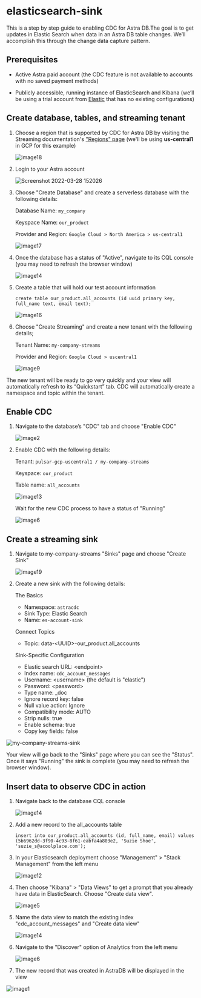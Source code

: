 # elasticsearch-sink

This is a step by step guide to enabling CDC for Astra DB.The goal is to get updates in Elastic Search when data in an Astra DB table changes. We’ll accomplish this through the change data capture pattern.

## Prerequisites

- Active Astra paid account (the CDC feature is not available to accounts with no saved payment methods)

- Publicly accessible, running instance of ElasticSearch and Kibana (we’ll be using a trial account from [Elastic](https://elastic.co) that has no existing configurations)

## Create database, tables, and streaming tenant

1. Choose a region that is supported by CDC for Astra DB by visiting the Streaming documentation's ["Regions" page](https://docs.datastax.com/en/astra-streaming/docs/astream-regions.html) (we'll be using **us-central1** in GCP for this example)

    ![image18](https://user-images.githubusercontent.com/16946028/160468872-d04619f4-8c7f-4315-b673-5d0eb425d47e.png)

1. Login to your Astra account

    ![Screenshot 2022-03-28 152026](https://user-images.githubusercontent.com/16946028/160471085-86edcc64-639f-4395-83b2-9098f2be7d00.png)

1. Choose "Create Database" and create a serverless database with the following details:

    Database Name: `my_company`
    
    Keyspace Name: `our_product`
    
    Provider and Region: `Google Cloud > North America > us-central1`

    ![image17](https://user-images.githubusercontent.com/16946028/160468967-6b54a8a5-2ac9-4798-95eb-5121e6012ee6.png)

1. Once the database has a status of "Active", navigate to its CQL console (you may need to refresh the browser window)

    ![image14](https://user-images.githubusercontent.com/16946028/160469251-eb7bd2eb-c2a9-495c-a2bc-2d57c212316f.png)

1. Create a table that will hold our test account information

    ```
    create table our_product.all_accounts (id uuid primary key, full_name text, email text);
    ```

    ![image16](https://user-images.githubusercontent.com/16946028/160469384-2ee2128e-2666-46fb-bf69-d54da56690b4.png)

1. Choose "Create Streaming" and create a new tenant with the following details;

    Tenant Name: `my-company-streams`
    
    Provider and Region: `Google Cloud > uscentral1`

    ![image9](https://user-images.githubusercontent.com/16946028/160469465-829a24cb-312a-4248-963d-ea3b22116add.png)

The new tenant will be ready to go very quickly and your view will automatically refresh to its “Quickstart” tab. CDC will automatically create a namespace and topic within the tenant.

## Enable CDC

1. Navigate to the database’s "CDC" tab and choose "Enable CDC"

    ![image2](https://user-images.githubusercontent.com/16946028/160469556-940760e0-9ebf-43ae-baba-b18e262a6594.png)

1. Enable CDC with the following details:

    Tenant: `pulsar-gcp-uscentral1 / my-company-streams`
    
    Keyspace: `our_product`
    
    Table name: `all_accounts`

    ![image13](https://user-images.githubusercontent.com/16946028/160469581-47f9772d-d624-4495-91e9-39edffb05cea.png)

    Wait for the new CDC process to have a status of "Running"

    ![image6](https://user-images.githubusercontent.com/16946028/160469636-0330efbd-708d-4f0e-bac3-af89cfe3a2c9.png)

## Create a streaming sink

1. Navigate to my-company-streams "Sinks" page and choose "Create Sink"

    ![image19](https://user-images.githubusercontent.com/16946028/160469996-0acccca4-d6d1-46a9-bb8f-ab765702cba8.png)

1. Create a new sink with the following details:

    The Basics
    - Namespace: `astracdc`
    - Sink Type: Elastic Search
    - Name: `es-account-sink`

    Connect Topics
    - Topic: data-&lt;UUID>-our_product.all_accounts

    Sink-Specific Configuration
    - Elastic search URL: &lt;endpoint>
    - Index name: `cdc_account_messages`
    - Username: &lt;username> (the default is "elastic")
    - Password: &lt;password>
    - Type name: _doc
    - Ignore record key: false
    - Null value action: Ignore
    - Compatibility mode: AUTO
    - Strip nulls: true
    - Enable schema: true
    - Copy key fields: false

![my-company-streams-sink](https://user-images.githubusercontent.com/16946028/160871146-c3d20d0b-35de-4ae2-8fd0-f2699d5185b7.png)

Your view will go back to the "Sinks" page where you can see the "Status". Once it says "Running" the sink is complete (you may need to refresh the browser window).

## Insert data to observe CDC in action

1. Navigate back to the database CQL console 

    ![image14](https://user-images.githubusercontent.com/16946028/160469251-eb7bd2eb-c2a9-495c-a2bc-2d57c212316f.png)

1. Add a new record to the all_accounts table

    ```
    insert into our_product.all_accounts (id, full_name, email) values (5b6962dd-3f90-4c93-8f61-eabfa4a803e2, 'Suzie Shoe', 'suzie_s@acoolplace.com');
    ```

1. In your Elasticsearch deployment choose "Management" > "Stack Management" from the left menu

    ![image12](https://user-images.githubusercontent.com/16946028/160866704-0d6dacfc-c35e-4271-b957-74fa314e37d9.png)

1. Then choose "Kibana" > "Data Views" to get a prompt that you already have data in ElasticSearch. Choose "Create data view".

    ![image5](https://user-images.githubusercontent.com/16946028/160866922-3609aeb4-a1a4-4a87-935e-751cf6d21250.png)

1. Name the data view to match the existing index "cdc_account_messages" and "Create data view"

    ![image14](https://user-images.githubusercontent.com/16946028/160867122-8e83732f-7531-44d9-a321-c266a74091d2.png)

1. Navigate to the "Discover" option of Analytics from the left menu

    ![image6](https://user-images.githubusercontent.com/16946028/160867343-60ec87ac-db5c-461d-8a92-6307e752b14b.png)

1. The new record that was created in AstraDB will be displayed in the view

  ![image1](https://user-images.githubusercontent.com/16946028/160867413-dd1fae82-cc29-428d-b438-6bf0396ac9a5.png)

